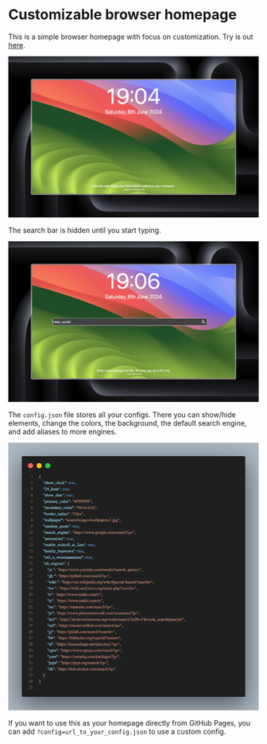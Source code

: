 # Customizable browser homepage

This is a simple browser homepage with focus on customization.
Try is out [here](https://jcionx.github.io/homepage).

![](assets/screenshots/1.jpeg)

The search bar is hidden until you start typing.

![](assets/screenshots/2.jpeg)

The `config.json` file stores all your configs. There you can show/hide elements, change the colors, the background, the default search engine, and add aliases to more engines.

![](assets/screenshots/3.png)

If you want to use this as your homepage directly from GitHub Pages, you can add `?config=url_to_your_config.json` to use a custom config.